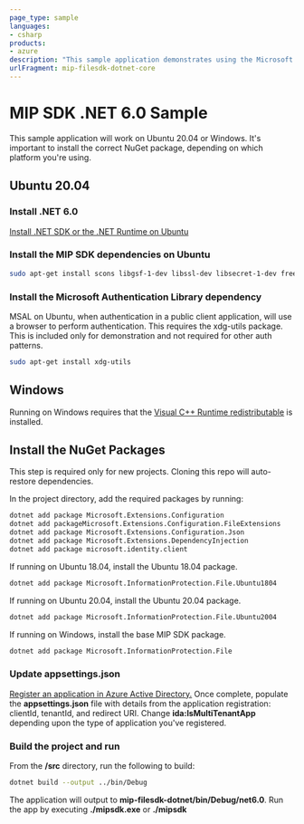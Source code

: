 ```yaml
---
page_type: sample
languages:
- csharp
products:
- azure
description: "This sample application demonstrates using the Microsoft Information Protection SDK .NET wrapper to label and read a label from a file."
urlFragment: mip-filesdk-dotnet-core
---
```


# MIP SDK .NET 6.0 Sample

This sample application will work on Ubuntu 20.04 or Windows. It's important to install the correct NuGet package, depending on which platform you're using.

## Ubuntu 20.04

### Install .NET 6.0

 [Install .NET SDK or the .NET Runtime on Ubuntu](https://docs.microsoft.com/en-us/dotnet/core/install/linux-ubuntu)

### Install the MIP SDK dependencies on Ubuntu

```bash
sudo apt-get install scons libgsf-1-dev libssl-dev libsecret-1-dev freeglut3-dev libcpprest-dev libcurl3-dev uuid-dev
```

### Install the Microsoft Authentication Library dependency

MSAL on Ubuntu, when authentication in a public client application, will use a browser to perform authentication. This requires the xdg-utils package. This is included only for demonstration and not required for other auth patterns.

```bash
sudo apt-get install xdg-utils
```

## Windows

Running on Windows requires that the [Visual C++ Runtime redistributable](https://visualstudio.microsoft.com/downloads/#microsoft-visual-c-redistributable-for-visual-studio-2019) is installed.

## Install the NuGet Packages

This step is required only for new projects. Cloning this repo will auto-restore dependencies.

In the project directory, add the required packages by running:

```bash
dotnet add package Microsoft.Extensions.Configuration
dotnet add packageMicrosoft.Extensions.Configuration.FileExtensions
dotnet add package Microsoft.Extensions.Configuration.Json
dotnet add package Microsoft.Extensions.DependencyInjection
dotnet add package microsoft.identity.client
```

If running on Ubuntu 18.04, install the Ubuntu 18.04 package.

```bash
dotnet add package Microsoft.InformationProtection.File.Ubuntu1804
```

If running on Ubuntu 20.04, install the Ubuntu 20.04 package.

```bash
dotnet add package Microsoft.InformationProtection.File.Ubuntu2004
```

If running on Windows, install the base MIP SDK package.

```bash
dotnet add package Microsoft.InformationProtection.File
```

### Update appsettings.json

[Register an application in Azure Active Directory.](https://docs.microsoft.com/information-protection/develop/setup-configure-mip#register-a-client-application-with-azure-active-directory) Once complete, populate the **appsettings.json** file with details from the application registration: clientId, tenantId, and redirect URI. Change **ida:IsMultiTenantApp** depending upon the type of application you've registered.

### Build the project and run

From the **/src** directory, run the following to build:

```bash
dotnet build --output ../bin/Debug
```

The application will output to **mip-filesdk-dotnet/bin/Debug/net6.0**. Run the app by executing **./mipsdk.exe** or **./mipsdk**
